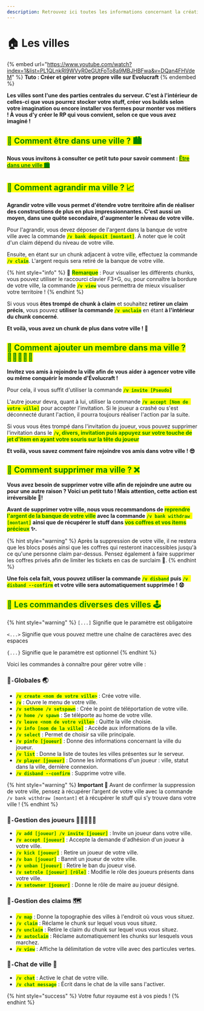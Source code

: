 ```yaml
---
description: Retrouvez ici toutes les informations concernant la création de ville
---
```


# 🏠 Les villes

{% embed url="https://www.youtube.com/watch?index=1&list=PL1QLnkRl9WVyR0eGUtFoTo8a9MBJHBFwa&v=DQan4FHVdeM" %}
**Tuto : Créer et gérer votre propre ville sur Evolucraft**
{% endembed %}

**Les villes sont l'une des parties centrales du serveur. C'est à l'intérieur de celles-ci que vous pourrez stocker votre stuff, créer vos builds selon votre imagination ou encore installer vos fermes pour monter vos métiers ! À vous d'y créer le RP qui vous convient, selon ce que vous avez imaginé !**

## <mark style="color:green;">**💠 Comment être dans une ville ? 🏙️**</mark>

**Nous vous invitons à consulter ce petit tuto pour savoir comment : [<mark style="color:green;">Être dans une ville 🏙️</mark>](https://wiki.evolucraft.fr/le-gameplay/tuto-et-astuce/creer-une-ville)**

## <mark style="color:green;">**💠 Comment agrandir ma ville ? 📈**</mark>

**Agrandir votre ville vous permet d'étendre votre territoire afin de réaliser des constructions de plus en plus impressionnantes. C'est aussi un moyen, dans une quête secondaire, d'augmenter le niveau de votre ville.**

Pour l'agrandir, vous devez déposer de l'argent dans la banque de votre ville avec la commande <mark style="color:green;">**`/v bank deposit [montant]`**</mark>. À noter que le coût d'un claim dépend du niveau de votre ville.

Ensuite, en étant sur un chunk adjacent à votre ville, effectuez la commande <mark style="color:green;">**`/v claim`**</mark>. L'argent requis sera retiré de la banque de votre ville.

{% hint style="info" %}
🔎 <mark style="color:green;">**Remarque**</mark> : Pour visualiser les différents chunks, vous pouvez utiliser le raccourci clavier F3+G, ou, pour connaître la bordure de votre ville, la commande <mark style="color:green;">**`/v view`**</mark> vous permettra de mieux visualiser votre territoire !
{% endhint %}

Si vous vous **êtes trompé de chunk à claim** et souhaitez **retirer un claim précis**, vous pouvez **utiliser la commande <mark style="color:green;">`/v unclaim`**</mark> en étant **à l'intérieur du chunk concerné**. 

**Et voilà, vous avez un chunk de plus dans votre ville ! 🎉**

## <mark style="color:green;">**💠 Comment ajouter un membre dans ma ville ? 👩🏻‍🤝‍🧑🏽**</mark>

**Invitez vos amis à rejoindre la ville afin de vous aider à agencer votre ville ou même conquérir le monde d'Évolucraft !**

Pour cela, il vous suffit d'utiliser la commande <mark style="color:green;">**`/v invite [Pseudo]`**</mark>

L'autre joueur devra, quant à lui, utiliser la commande <mark style="color:green;">**`/v accept [Nom de votre ville]`**</mark> pour accepter l'invitation. Si le joueur a crashé ou s'est déconnecté durant l'action, il pourra toujours réaliser l'action par la suite.

Si vous vous êtes trompé dans l'invitation du joueur, vous pouvez supprimer l'invitation dans le <mark style="color:green;">**`/v`, divers, invitation puis appuyez sur votre touche de jet d'item en ayant votre souris sur la tête du joueur**</mark>

**Et voilà, vous savez comment faire rejoindre vos amis dans votre ville ! 😎**

## <mark style="color:green;">**💠 Comment supprimer ma ville ? ❌**</mark>

**Vous avez besoin de supprimer votre ville afin de rejoindre une autre ou pour une autre raison ? Voici un petit tuto ! Mais attention, cette action est irréversible 🚨!**

**Avant de supprimer votre ville, nous vous recommandons de <mark style="color:green;">reprendre l'argent de la banque de votre ville</mark> avec la commande <mark style="color:green;">`/v bank withdraw [montant]`</mark> ainsi que de récupérer le stuff dans <mark style="color:green;">vos coffres et vos items précieux</mark> ✨.**

{% hint style="warning" %}
Après la suppression de votre ville, il ne restera que les blocs posés ainsi que les coffres qui resteront inaccessibles jusqu'à ce qu'une personne claim par-dessus. Pensez également à faire supprimer les coffres privés afin de limiter les tickets en cas de surclaim 🤗.
{% endhint %}

**Une fois cela fait, vous pouvez utiliser la commande <mark style="color:green;">`/v disband`</mark> puis <mark style="color:green;">`/v disband --confirm`</mark> et votre ville sera automatiquement supprimée ! 😧**

## <mark style="color:green;">**💠 Les commandes diverses des villes 🕹️**</mark>

{% hint style="warning" %}
`[...]` Signifie que le paramètre est obligatoire

`<...>` Signifie que vous pouvez mettre une chaîne de caractères avec des espaces

`{...}` Signifie que le paramètre est optionnel
{% endhint %}

Voici les commandes à connaître pour gérer votre ville :

### 🔸`-`Globales 🌏

* <mark style="color:green;">**`/v create <nom de votre ville>`**</mark> : Crée votre ville.
* <mark style="color:green;">**`/v`**</mark> : Ouvre le menu de votre ville.
* <mark style="color:green;">**`/v sethome /v setspawn`**</mark> : Crée le point de téléportation de votre ville.
* <mark style="color:green;">**`/v home /v spawn`**</mark> : Se téléporte au home de votre ville.
* <mark style="color:green;">**`/v leave <nom de votre ville>`**</mark> : Quitte la ville choisie.
* <mark style="color:green;">**`/v info [nom de la ville]`**</mark> : Accède aux informations de la ville.
* <mark style="color:green;">**`/v select`**</mark> : Permet de choisir sa ville principale.
* <mark style="color:green;">**`/v pinfo [joueur]`**</mark> : Donne des informations concernant la ville du joueur.
* <mark style="color:green;">**`/v list`**</mark> : Donne la liste de toutes les villes présentes sur le serveur.
* <mark style="color:green;">**`/v player [joueur]`**</mark> : Donne les informations d'un joueur : ville, statut dans la ville, dernière connexion.
* <mark style="color:green;">**`/v disband --confirm`**</mark> : Supprime votre ville.

{% hint style="warning" %}
**Important 🚨**
Avant de confirmer la suppression de votre ville, pensez à récupérer l’argent de votre ville avec la commande `/v bank withdraw [montant]` et à récupérer le stuff qui s’y trouve dans votre ville !
{% endhint %}

### 🔸`-`Gestion des joueurs 👩🏻‍🤝‍🧑🏽

* <mark style="color:green;">**`/v add [joueur] /v invite [joueur]`**</mark> : Invite un joueur dans votre ville.
* <mark style="color:green;">**`/v accept [joueur]`**</mark> : Accepte la demande d'adhésion d'un joueur à votre ville.
* <mark style="color:green;">**`/v kick [joueur]`**</mark> : Retire un joueur de votre ville.
* <mark style="color:green;">**`/v ban [joueur]`**</mark> : Bannit un joueur de votre ville.
* <mark style="color:green;">**`/v unban [joueur]`**</mark> : Retire le ban du joueur visé.
* <mark style="color:green;">**`/v setrole [joueur] [rôle]`**</mark> : Modifie le rôle des joueurs présents dans votre ville.
* <mark style="color:green;">**`/v setowner [joueur]`**</mark> : Donne le rôle de maire au joueur désigné.

### 🔸`-`Gestion des claims 🗺️

* <mark style="color:green;">**`/v map`**</mark> : Donne la topographie des villes à l'endroit où vous vous situez.
* <mark style="color:green;">**`/v claim`**</mark> : Réclame le chunk sur lequel vous vous situez.
* <mark style="color:green;">**`/v unclaim`**</mark> : Retire le claim du chunk sur lequel vous vous situez.
* <mark style="color:green;">**`/v autoclaim`**</mark> : Réclame automatiquement les chunks sur lesquels vous marchez.
* <mark style="color:green;">**`/v view`**</mark> : Affiche la délimitation de votre ville avec des particules vertes.

### 🔸`-`Chat de ville 💬

* <mark style="color:green;">**`/v chat`**</mark> : Active le chat de votre ville.
* <mark style="color:green;">**`/v chat message`**</mark> : Écrit dans le chat de la ville sans l'activer.

{% hint style="success" %}
Votre futur royaume est à vos pieds !
{% endhint %}
